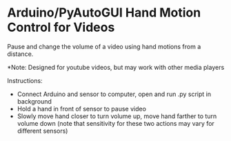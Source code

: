 # Arduino/PyAutoGUI Hand Motion Control for Videos
Pause and change the volume of a video using hand motions from a distance. 

*Note: Designed for youtube videos, but may work with other media players

Instructions:
  - Connect Arduino and sensor to computer, open and run .py script in background
  - Hold a hand in front of sensor to pause video 
  - Slowly move hand closer to turn volume up, move hand farther to turn volume down (note that sensitivity for these two actions may vary   for different sensors)
  
